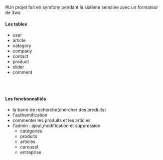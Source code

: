 #Un projet fait en symfony pendant la sixième semaine avec un formateur de 3wa

<h4>Les tables</h4>
<ul>
<li>user</li>
<li>article</li>
<li>category</li>
<li>company</li>
<li>contact</li>
<li>product</li>
<li>slider</li>
<li>comment</li>
</ul>
<br><br>

<h4>Les fonctionnalités</h4>
<ul>
<li>la barre de recherche(chercher des produits)</li>
<li>l'authentification</li>
<li>commenter les produits et les articles</li>
<li>
    l'admin : ajout,modification et suppression
    <ul>
        <li>catégories</li>
        <li>produits</li>
        <li>articles</li>
        <li>carousel</li>
        <li>entreprise</li>
    </ul>
</li>
</ul>